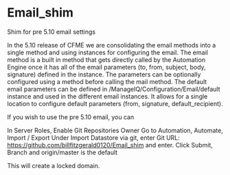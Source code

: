 # Email_shim
Shim for pre 5.10 email settings

In the 5.10 release of CFME we are consolidating the email methods into a single method and using instances for configuring the email. The email method is a built in method that gets directly called by the Automation Engine once it has all of the email parameters (to, from, subject, body, signature) defined in the instance. The parameters can be optionally configured using a method before calling the mail method. The default email parameters can be defined in /ManageIQ/Configuration/Email/default instance and used in the different email instances. It allows for a single location to configure default parameters (from, signature, default_recipient).

If you wish to use the pre 5.10 email, you can 


In Server Roles, Enable Git Repositories Owner
Go to Automation, Automate, Import / Export
Under Import Datastore via git, enter Git URL: https://github.com/billfitzgerald0120/Email_shim and enter.
Click Submit, Branch and origin/master is the default

This will create a locked domain.
